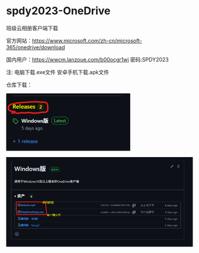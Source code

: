# spdy2023-OneDrive
班级云相册客户端下载

官方网站：https://www.microsoft.com/zh-cn/microsoft-365/onedrive/download

国内用户：https://wwcm.lanzoue.com/b00ocgr1wj 
密码:SPDY2023

注: 电脑下载.exe文件
    安卓手机下载.apk文件

仓库下载：

![image](https://github.com/spdy202302/spdy2023-OneDrive/blob/main/%E4%B8%8B%E8%BD%BD.png)

![image](https://github.com/spdy202302/spdy2023-OneDrive/blob/Windows-/win.png)

